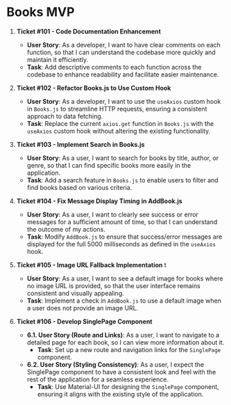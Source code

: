 # Books MVP

1. **Ticket #101 - Code Documentation Enhancement**

   - **User Story**: As a developer, I want to have clear comments on each function, so that I can understand the codebase more quickly and maintain it efficiently.
   - **Task**: Add descriptive comments to each function across the codebase to enhance readability and facilitate easier maintenance.

2. **Ticket #102 - Refactor Books.js to Use Custom Hook**

   - **User Story**: As a developer, I want to use the `useAxios` custom hook in `Books.js` to streamline HTTP requests, ensuring a consistent approach to data fetching.
   - **Task**: Replace the current `axios.get` function in `Books.js` with the `useAxios` custom hook without altering the existing functionality.

3. **Ticket #103 - Implement Search in Books.js**

   - **User Story**: As a user, I want to search for books by title, author, or genre, so that I can find specific books more easily in the application.
   - **Task**: Add a search feature in `Books.js` to enable users to filter and find books based on various criteria.

4. **Ticket #104 - Fix Message Display Timing in AddBook.js**

   - **User Story**: As a user, I want to clearly see success or error messages for a sufficient amount of time, so that I can understand the outcome of my actions.
   - **Task**: Modify `AddBook.js` to ensure that success/error messages are displayed for the full 5000 milliseconds as defined in the `useAxios` hook.

5. **Ticket #105 - Image URL Fallback Implementation**
   t

   - **User Story**: As a user, I want to see a default image for books where no image URL is provided, so that the user interface remains consistent and visually appealing.
   - **Task**: Implement a check in `AddBook.js` to use a default image when a user does not provide an image URL.

6. **Ticket #106 - Develop SinglePage Component**
   - **6.1. User Story (Route and Links)**: As a user, I want to navigate to a detailed page for each book, so I can view more information about it.
     - **Task**: Set up a new route and navigation links for the `SinglePage` component.
   - **6.2. User Story (Styling Consistency)**: As a user, I expect the SinglePage component to have a consistent look and feel with the rest of the application for a seamless experience.
     - **Task**: Use Material-UI for designing the `SinglePage` component, ensuring it aligns with the existing style of the application.
